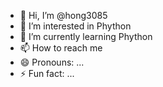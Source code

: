 - 👋 Hi, I’m @hong3085
- 👀 I’m interested in Phython
- 🌱 I’m currently learning Phython
- 📫 How to reach me 
- 😄 Pronouns: ...
- ⚡ Fun fact: ...

<!---
hong3085/hong3085 is a ✨ special ✨ repository because its `README.md` (this file) appears on your GitHub profile.
You can click the Preview link to take a look at your changes.
--->
